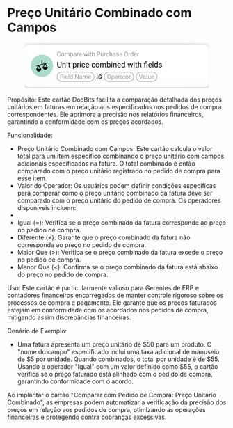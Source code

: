 # Preço Unitário Combinado com Campos

<figure><img src="../../../.gitbook/assets/Bildschirmfoto 2024-05-02 um 14.24.55.png" alt=""><figcaption></figcaption></figure>

Propósito: Este cartão DocBits facilita a comparação detalhada dos preços unitários em faturas em relação aos especificados nos pedidos de compra correspondentes. Ele aprimora a precisão nos relatórios financeiros, garantindo a conformidade com os preços acordados.

Funcionalidade:

* Preço Unitário Combinado com Campos: Este cartão calcula o valor total para um item específico combinando o preço unitário com campos adicionais especificados na fatura. O total combinado é então comparado com o preço unitário registrado no pedido de compra para esse item.
* Valor do Operador: Os usuários podem definir condições específicas para comparar como o preço unitário combinado da fatura deve ser comparado com o preço unitário do pedido de compra. Os operadores disponíveis incluem:
*
* Igual (=): Verifica se o preço combinado da fatura corresponde ao preço no pedido de compra.
* Diferente (≠): Garante que o preço combinado da fatura não corresponda ao preço no pedido de compra.
* Maior Que (>): Verifica se o preço combinado da fatura excede o preço no pedido de compra.
* Menor Que (<): Confirma se o preço combinado da fatura está abaixo do preço no pedido de compra.

Uso: Este cartão é particularmente valioso para Gerentes de ERP e contadores financeiros encarregados de manter controle rigoroso sobre os processos de compra e pagamento. Ele garante que os preços faturados estejam em conformidade com os acordados nos pedidos de compra, mitigando assim discrepâncias financeiras.

Cenário de Exemplo:

* Uma fatura apresenta um preço unitário de $50 para um produto. O "nome do campo" especificado inclui uma taxa adicional de manuseio de $5 por unidade. Quando combinados, o total por unidade é de $55. Usando o operador "Igual" com um valor definido como $55, o cartão verifica se o preço faturado está alinhado com o pedido de compra, garantindo conformidade com o acordo.

Ao implantar o cartão "Comparar com Pedido de Compra: Preço Unitário Combinado", as empresas podem automatizar a verificação da precisão dos preços em relação aos pedidos de compra, otimizando as operações financeiras e protegendo contra cobranças excessivas.
